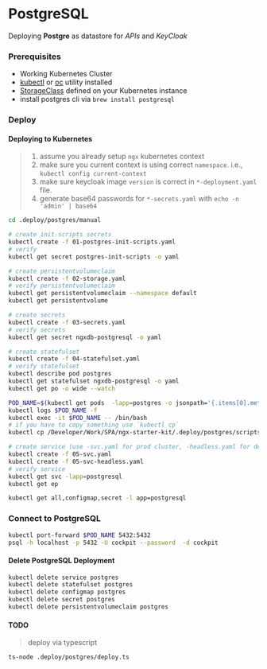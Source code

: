 # PostgreSQL

Deploying **Postgre** as datastore for _APIs_ and _KeyCloak_

### Prerequisites

- Working Kubernetes Cluster
- [kubectl](https://kubernetes.io/docs/tasks/tools/install-kubectl/) or [oc](https://docs.openshift.com/container-platform/3.11/cli_reference/get_started_cli.html) utility installed
- [StorageClass](https://kubernetes.io/docs/concepts/storage/storage-classes/) defined on your Kubernetes instance
- install postgres cli via `brew install postgresql`

### Deploy

#### Deploying to Kubernetes

> 1. assume you already setup `ngx` kubernetes context
> 2. make sure you current context is using correct `namespace`. i.e., `kubectl config current-context`
> 3. make sure keycloak image `version` is correct in `*-deployment.yaml` file.
> 4. generate base64 passwords for `*-secrets.yaml` with `echo -n 'admin' | base64`

```bash
cd .deploy/postgres/manual

# create init-scripts secrets
kubectl create -f 01-postgres-init-scripts.yaml
# verify
kubectl get secret postgres-init-scripts -o yaml

# create persistentvolumeclaim
kubectl create -f 02-storage.yaml
# verify persistentvolumeclaim
kubectl get persistentvolumeclaim --namespace default
kubectl get persistentvolume

# create secrets
kubectl create -f 03-secrets.yaml
# verify secrets
kubectl get secret ngxdb-postgresql -o yaml

# create statefulset
kubectl create -f 04-statefulset.yaml
# verify statefulset
kubectl describe pod postgres
kubectl get statefulset ngxdb-postgresql -o yaml
kubectl get po -o wide --watch

POD_NAME=$(kubectl get pods  -lapp=postgres -o jsonpath='{.items[0].metadata.name}')
kubectl logs $POD_NAME -f
kubectl exec -it $POD_NAME -- /bin/bash
# if you have to copy something use `kubectl cp`
kubectl cp /Developer/Work/SPA/ngx-starter-kit/.deploy/postgres/scripts/create_databases.sh $POD_NAME:/tmp/test.sh

# create service (use -svc.yaml for prod cluster, -headless.yaml for development)
kubectl create -f 05-svc.yaml
kubectl create -f 05-svc-headless.yaml
# verify service
kubectl get svc -lapp=postgresql
kubectl get ep

kubectl get all,configmap,secret -l app=postgresql
```

### Connect to PostgreSQL

```bash
kubectl port-forward $POD_NAME 5432:5432
psql -h localhost -p 5432 -U cockpit --password  -d cockpit
```

#### Delete PostgreSQL Deployment

```bash
kubectl delete service postgres
kubectl delete statefulset postgres
kubectl delete configmap postgres
kubectl delete secret postgres
kubectl delete persistentvolumeclaim postgres
```


#### TODO

> deploy via typescript

```bash
ts-node .deploy/postgres/deploy.ts
```
